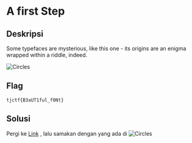 # A first Step

## Deskripsi
Some typefaces are mysterious, like this one - its origins are an enigma wrapped within a riddle, indeed.

![Circles](https://github.com/nissyua/TJCTF2020/blob/master/Cryptography/Circles/circles.png)

## Flag

```
tjctf{B3aUT1ful_f0Nt}
```

## Solusi

Pergi ke [Link](https://www.fonts.com/font/ultimate-symbol/usf-circular-designs/regular) , lalu samakan dengan yang ada di ![Circles](https://github.com/nissyua/TJCTF2020/blob/master/Cryptography/Circles/circles.png) 